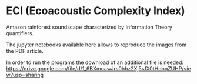 # ECI (Ecoacoustic Complexity Index)
Amazon rainforest soundscape characterized by Information Theory quantifiers.

The jupyter notebooks available here allows to reproduce the images from the PDF article.

In order to run the programs the download of an additional file is needed: https://drive.google.com/file/d/1_6BXmoawJrs0hhz2Xj5rJX0tHdoqZUHP/view?usp=sharing

